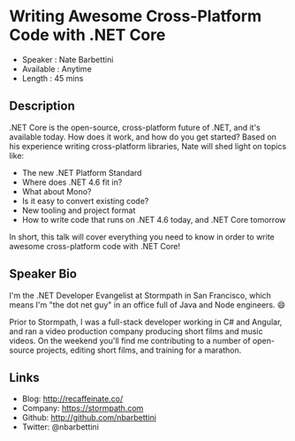 Writing Awesome Cross-Platform Code with .NET Core
========================

* Speaker   : Nate Barbettini
* Available : Anytime 
* Length    : 45 mins

Description
-----------

.NET Core is the open-source, cross-platform future of .NET, and it's available today. How does it work, and how do you get started? Based on his experience writing cross-platform libraries, Nate will shed light on topics like:

* The new .NET Platform Standard
* Where does .NET 4.6 fit in?
* What about Mono?
* Is it easy to convert existing code?
* New tooling and project format
* How to write code that runs on .NET 4.6 today, and .NET Core tomorrow

In short, this talk will cover everything you need to know in order to write awesome cross-platform code with .NET Core!


Speaker Bio
-----------

I'm the .NET Developer Evangelist at Stormpath in San Francisco, which means I'm "the dot net guy" in an office full of Java and Node engineers. :smile:

Prior to Stormpath, I was a full-stack developer working in C# and Angular, and ran a video production company producing short films and music videos. On the weekend you'll find me contributing to a number of open-source projects, editing short films, and training for a marathon.

Links
-----

* Blog: http://recaffeinate.co/
* Company: https://stormpath.com
* Github: http://github.com/nbarbettini
* Twitter: @nbarbettini
